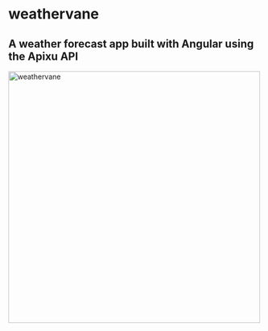 # weathervane
## A weather forecast app built with Angular using the Apixu API

<a href="https://vsm22.github.io/weathervane" target="_blank">

<img src="https://vsm22.github.io/images/weathervane1.png" width="500px" alt="weathervane" title="weathervane">
</a>


